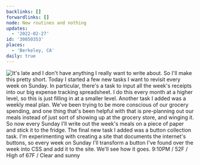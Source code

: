 ```yaml
---
backlinks: []
forwardlinks: []
node: New routines and nothing
updates:
  - '2022-02-27'
id: '30850353'
places:
  - 'Berkeley, CA'
daily: true
---
```

![It's late and I don't have anything I really want to write about. So I'll make this pretty short. Today I started a few new tasks I want to revisit every week on Sunday. In particular, there's a task to input all the week's receipts into our big expense tracking spreadsheet. I do this every month at a higher level, so this is just filling in at a smaller level. Another task I added was a weekly meal plan. We've been trying to be more conscious of our grocery spending, and one thing that's been helpful with that is pre-planning out our meals instead of just sort of showing up at the grocery store, and winging it. So now every Sunday I'll write out the week's meals on a piece of paper and stick it to the fridge. The final new task I added was a button collection task. I'm experimenting with creating a site that documents the internet's buttons, so every week on Sunday I'll transform a button I've found over the week into CSS and add it to the site. We'll see how it goes. 9:10PM / 52F / High of 67F / Clear and sunny](images/30850353/yYGjlowSyl-daily.webp "")
